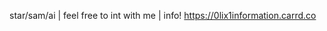 star/sam/ai | feel free to int with me | info!
https://0lix1information.carrd.co

<!---
st4rsa1l0r/st4rsa1l0r is a ✨ special ✨ repository because its `README.md` (this file) appears on your GitHub profile.
You can click the Preview link to take a look at your changes.
--->
